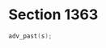 # Section 1363

```c << Advance past a whatsit node in the pre-hyphenation loop >>=
adv_past(s);
```
